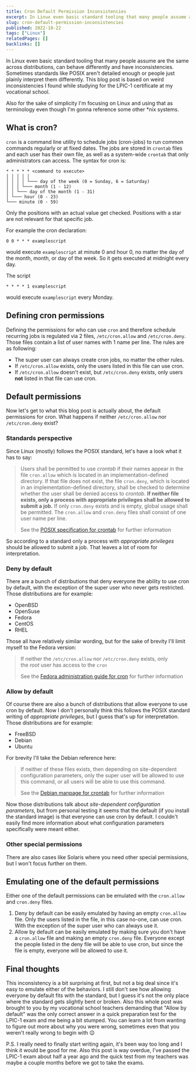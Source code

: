 ```yaml
---
title: Cron Default Permission Inconsistencies
excerpt: In Linux even basic standard tooling that many people assume are the same across distributions, can behave differently and have inconsistencies.
slug: cron-default-permission-inconsistencies
published: 2022-10-22
tags: ["Linux"]
relatedPages: []
backlinks: []
---
```


In Linux even basic standard tooling that many people assume are the same across distributions, can behave differently and have inconsistencies. Sometimes standards like POSIX aren't detailed enough or people just plainly interpret them differently. This blog post is based on weird inconsistencies I found while studying for the LPIC-1 certificate at my vocational school.

Also for the sake of simplicity I'm focusing on Linux and using that as terminology even though I'm gonna reference some other \*nix systems.

## What is cron?

`cron` is a command line utility to schedule jobs (cron-jobs) to run common commands regularly or at fixed dates. The jobs are stored in `crontab` files and each user has their own file, as well as a system-wide `crontab` that only administrators can access. The syntax for cron is:

```plaintext
* * * * * <command to execute>
│ │ │ │ │
│ │ │ │ └─── day of the week (0 = Sunday, 6 = Saturday)
│ │ │ └─── month (1 - 12)
│ │ └─── day of the month (1 - 31)
│ └─── hour (0 - 23)
└─── minute (0 - 59)
```

Only the positions with an actual value get checked. Positions with a star are not relevant for that specific job.

For example the cron declaration:

```plaintext
0 0 * * * examplescript
```

would execute `examplescript` at minute 0 and hour 0, no matter the day of the month, month, or day of the week. So it gets executed at midnight every day.

The script

```plaintext
* * * * 1 examplescript
```

would execute `examplescript` every Monday.

## Defining cron permissions

Defining the permissions for who can use `cron` and therefore schedule recurring jobs is regulated via 2 files, `/etc/cron.allow` and `/etc/cron.deny`. Those files contain a list of user names with 1 name per line. The rules are as following:

- The super user can always create cron jobs, no matter the other rules.
- If `/etc/cron.allow` exists, only the users listed in this file can use cron.
- If `/etc/cron.allow` doesn't exist, but `/etc/cron.deny` exists, only users **not** listed in that file can use cron.

## Default permissions

Now let's get to what this blog post is actually about, the default permissions for cron. What happens if neither `/etc/cron.allow` nor `/etc/cron.deny` exist?

### Standards perspective

Since Linux (mostly) follows the POSIX standard, let's have a look what it has to say:

> Users shall be permitted to use *crontab* if their names appear in the file `cron.allow` which is located in an implementation-defined directory. If that file does not exist, the file `cron.deny`, which is located in an implementation-defined directory, shall be checked to determine whether the user shall be denied access to *crontab*. **If neither file exists, only a process with appropriate privileges shall be allowed to submit a job.** If only `cron.deny` exists and is empty, global usage shall be permitted. The `cron.allow` and `cron.deny` files shall consist of one user name per line.
>
>See the [POSIX specification for crontab](https://pubs.opengroup.org/onlinepubs/9699919799/utilities/crontab.html) for further information

So according to a standard only a process with *appropriate privileges* should be allowed to submit a job. That leaves a lot of room for interpretation.

### Deny by default

There are a bunch of distributions that deny everyone the ability to use cron by default, with the exception of the super user who never gets restricted. Those distributions are for example:

- OpenBSD
- OpenSuse
- Fedora
- CentOS
- RHEL

Those all have relatively similar wording, but for the sake of brevity I'll limit myself to the Fedora version:

> If neither the `/etc/cron.allow` nor `/etc/cron.deny` exists, only the *root* user has access to the `cron`
>
> See the [Fedora administration guide for cron](https://fedoraproject.org/wiki/Administration_Guide_Draft/Cron) for further information

### Allow by default

Of course there are also a bunch of distributions that allow everyone to use cron by default. Now I don't personally think this follows the POSIX standard writing of *appropriate privileges*, but I guess that's up for interpretation. Those distributions are for example:

- FreeBSD
- Debian
- Ubuntu

For brevity I'll take the Debian reference here:

> If neither of these files exists, then depending on site-dependent configuration parameters, only the super user will be allowed to use this command, or all users will be able to use this command.
>
> See the [Debian manpage for crontab](https://manpages.debian.org/buster/cron/crontab.1.en.html) for further information

Now those distributions talk about *site-dependent configuration parameters*, but from personal testing it seems that the default (if you install the standard image) is that everyone can use cron by default. I couldn't easily find more information about what configuration parameters specifically were meant either.

### Other special permissions

There are also cases like Solaris where you need other special permissions, but I won't focus further on them.

## Emulating one of the default permissions

Either one of the default permissions can be emulated with the `cron.allow` and `cron.deny` files.

1. Deny by default can be easily emulated by having an empty `cron.allow` file. Only the users listed in the file, in this case no-one, can use cron. With the exception of the super user who can always use it.
2. Allow by default can be easily emulated by making sure you don't have a `cron.allow` file and making an empty `cron.deny` file. Everyone except the people listed in the deny file will be able to use cron, but since the file is empty, everyone will be allowed to use it.

## Final thoughts

This inconsistency is a bit surprising at first, but not a big deal since it's easy to emulate either of the behaviors. I still don't see how allowing everyone by default fits with the standard, but I guess it's not the only place where the standard gets slightly bent or broken. Also this whole post was brought to you by my vocational school teachers demanding that "Allow by default" was the only correct answer in a quick preparation test for the LPIC-1 exam and me being a bit stumped. You can learn a lot from wanting to figure out more about why you were wrong, sometimes even that you weren't really wrong to begin with 😉

P.S. I really need to finally start writing again, it's been way too long and I think it would be good for me. Also this post is way overdue, I've passed the LPIC-1 exam about half a year ago and the quick test from my teachers was maybe a couple months before we got to take the exams.
